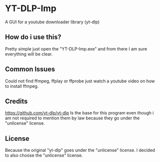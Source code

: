 # YT-DLP-Imp
A GUI for a youtube downloader library (yt-dlp)

## How do i use this?
Pretty simple just open the "YT-DLP-Imp.exe" and from there I am sure everything will be clear.

## Common Issues
Could not find ffmpeg, ffplay or ffprobe just watch a youtube video on how to install ffmpeg.

## Credits
https://github.com/yt-dlp/yt-dlp Is the base for this program even though i am not required to mention them by law because they go under the "unlicense" license.

## License
Because the original "yt-dlp" goes under the "unlicense" license. I decided to also choose the "unlicense" license.
